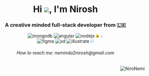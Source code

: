 <h1 align="center">Hi <img src="https://raw.githubusercontent.com/blackcater/blackcater/main/images/Hi.gif" height="32" />, I'm Nirosh</h1>

<h3 align="center">A creative minded full-stack developer from 🇱🇰</h3>

<div align="center">
  <img src="https://www.vectorlogo.zone/logos/mongodb/mongodb-icon.svg" alt="mongodb" width="10"/>
  <img src="https://www.vectorlogo.zone/logos/angular/angular-icon.svg" alt="angular" width="10"/>
  <img src="https://www.vectorlogo.zone/logos/nodejs/nodejs-icon.svg" alt="nodejs" width="10"/>
  <img src="https://raw.githubusercontent.com/devicons/devicon/master/icons/javascript/javascript-original.svg" alt="js" width="10"/>
  <img src="https://raw.githubusercontent.com/devicons/devicon/master/icons/java/java-original.svg" alt="java" width="10"/><br>
  <img src="https://www.vectorlogo.zone/logos/figma/figma-icon.svg" alt="figma" width="10"/>
  <img src="https://cdn.worldvectorlogo.com/logos/adobe-xd.svg" alt="xd" width="10"/>
  <img src="https://www.vectorlogo.zone/logos/adobe_illustrator/adobe_illustrator-icon.svg" alt="illustrate" width="10"/>
  <img src="https://raw.githubusercontent.com/devicons/devicon/master/icons/photoshop/photoshop-line.svg" alt="ps" width="10"/>
</div>

<h6 align="center">How to reach me: neminda2nirosh@gmail.com</h6>

<p align="right"> <img src="https://komarev.com/ghpvc/?username=NiroNemi&label=Profile%20views&color=blue&style=flat" alt="NiroNemi" /> </p>
